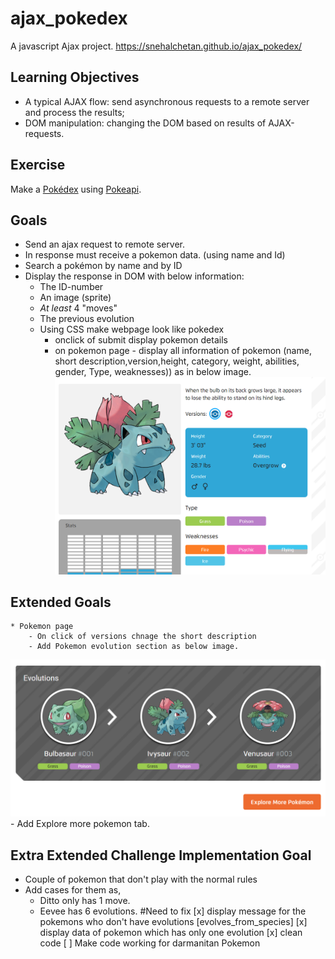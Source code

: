 # ajax_pokedex
A javascript Ajax project.
https://snehalchetan.github.io/ajax_pokedex/
## Learning Objectives
* A typical AJAX flow: send asynchronous requests to a remote server and process the results;
* DOM manipulation: changing the DOM based on results of AJAX-requests.

## Exercise
Make a [Pokédex](https://www.google.com/search?q=pokedex&source=lnms&tbm=isch&sa=X&ved=0ahUKEwiRtNT3-vDfAhWDy6QKHd1cBD4Q_AUIDigB&biw=1300&bih=968#imgrc=_) using [Pokeapi](https://pokeapi.co/).

## Goals
* Send an ajax request to remote server.
* In response must receive a pokemon data. (using name and Id)
* Search a pokémon by name and by ID
* Display the response in DOM with below information:
    * The ID-number
    * An image (sprite)
    * _At least_ 4 "moves"
    * The previous evolution
    * Using CSS make webpage look like pokedex
        - onclick of submit display pokemon details
        - on pokemon page - display all information of pokemon (name, short description,version,height, category, weight, abilities, gender, Type, weaknesses)) as in below image.
    ![pokedex pokemon page](./src/images/readme3.png)
## Extended Goals
    * Pokemon page
        - On click of versions chnage the short description
        - Add Pokemon evolution section as below image.
   ![pokemon evolution](./src/images/readme4.png)
        - Add Explore more pokemon tab.
## Extra Extended Challenge Implementation Goal
* Couple of pokemon that don't play with the normal rules
* Add cases for them as,
    - Ditto only has 1 move.
    - Eevee has 6 evolutions.
#Need to fix
[x] display message for the pokemons who don't have evolutions [evolves_from_species]
[x] display data of pokemon which has only one evolution
[x] clean code
[ ] Make code working for darmanitan Pokemon